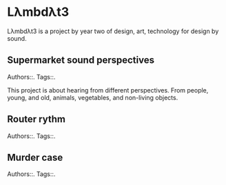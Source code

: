 # Lλmbdλt3
Lλmbdλt3 is a project by year two of design, art, technology for design by sound.

## Supermarket sound perspectives

Authors::.
Tags::.

This project is about hearing from different perspectives. From people, young, and old, animals, vegetables, and non-living objects.

## Router rythm

Authors::.
Tags::.

## Murder case

Authors::.
Tags::.
